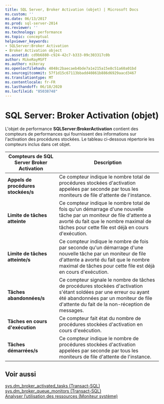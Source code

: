 ```yaml
---
title: SQL Server, Broker Activation (objet) | Microsoft Docs
ms.custom: ''
ms.date: 06/13/2017
ms.prod: sql-server-2014
ms.reviewer: ''
ms.technology: performance
ms.topic: conceptual
helpviewer_keywords:
- SQLServer:Broker Activation
- Broker Activation object
ms.assetid: cd9b6880-c924-42c7-b333-09c303317c0b
author: MikeRayMSFT
ms.author: mikeray
ms.openlocfilehash: 4048c2baecaeb4bde7a1e215a15e8c51a60a01bd
ms.sourcegitcommit: 57f1d15c67113bbadd40861b886d6929aacd3467
ms.translationtype: MT
ms.contentlocale: fr-FR
ms.lasthandoff: 06/18/2020
ms.locfileid: "85038748"
---
```

# <a name="sql-server-broker-activation-object"></a>SQL Server: Broker Activation (objet)
  L'objet de performance **SQLServer:BrokerActivation** contient des compteurs de performances qui fournissent des informations sur l'activation des procédures stockées. Le tableau ci-dessous répertorie les compteurs inclus dans cet objet.  
  
|Compteurs de SQL Server Broker Activation|Description|  
|-------------------------------------------|-----------------|  
|**Appels de procédures stockées/s**|Ce compteur indique le nombre total de procédures stockées d'activation appelées par seconde par tous les moniteurs de file d'attente de l'instance.|  
|**Limite de tâches atteinte**|Ce compteur indique le nombre total de fois qu'un démarrage d'une nouvelle tâche par un moniteur de file d'attente a avorté du fait que le nombre maximal de tâches pour cette file est déjà en cours d'exécution.|  
|**Limite de tâches atteinte/s**|Ce compteur indique le nombre de fois par seconde qu'un démarrage d'une nouvelle tâche par un moniteur de file d'attente a avorté du fait que le nombre maximal de tâches pour cette file est déjà en cours d'exécution.|  
|**Tâches abandonnées/s**|Ce compteur signale le nombre de tâches de procédures stockées d'activation s'étant soldées par une erreur ou ayant été abandonnées par un moniteur de file d'attente du fait de la non-réception de messages.|  
|**Tâches en cours d'exécution**|Ce compteur fait état du nombre de procédures stockées d'activation en cours d'exécution.|  
|**Tâches démarrées/s**|Ce compteur indique le nombre de procédures stockées d'activation appelées par seconde par tous les moniteurs de file d'attente de l'instance.|  
  
## <a name="see-also"></a>Voir aussi  
 [sys.dm_broker_activated_tasks &#40;Transact-SQL&#41;](/sql/relational-databases/system-dynamic-management-views/sys-dm-broker-activated-tasks-transact-sql)   
 [sys.dm_broker_queue_monitors &#40;Transact-SQL&#41;](/sql/relational-databases/system-dynamic-management-views/sys-dm-broker-queue-monitors-transact-sql)   
 [Analyser l’utilisation des ressources &#40;Moniteur système&#41;](monitor-resource-usage-system-monitor.md)  
  
  
